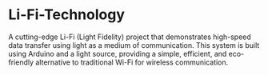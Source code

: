 # Li-Fi-Technology
A cutting-edge Li-Fi (Light Fidelity) project that demonstrates high-speed data transfer using light as a medium of communication. This system is built using Arduino and a light source, providing a simple, efficient, and eco-friendly alternative to traditional Wi-Fi for wireless communication.
